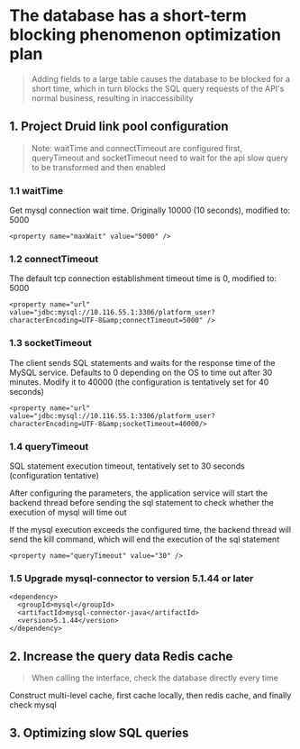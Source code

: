 # The database has a short-term blocking phenomenon optimization plan
> Adding fields to a large table causes the database to be blocked for a short time, which in turn blocks the SQL query requests of the API's normal business, resulting in inaccessibility

## 1. Project Druid link pool configuration
> Note: waitTime and connectTimeout are configured first, queryTimeout and socketTimeout need to wait for the api slow query to be transformed and then enabled

### 1.1 waitTime

Get mysql connection wait time. Originally 10000 (10 seconds), modified to: 5000

```
<property name="maxWait" value="5000" />
```

### 1.2 connectTimeout

The default tcp connection establishment timeout time is 0, modified to: 5000

```
<property name="url" value="jdbc:mysql://10.116.55.1:3306/platform_user?characterEncoding=UTF-8&amp;connectTimeout=5000" />
```

### 1.3 socketTimeout

The client sends SQL statements and waits for the response time of the MySQL service. Defaults to 0 depending on the OS to time out after 30 minutes. Modify it to 40000 (the configuration is tentatively set for 40 seconds)

```
<property name="url" value="jdbc:mysql://10.116.55.1:3306/platform_user?characterEncoding=UTF-8&amp;socketTimeout=40000/>
```

### 1.4 queryTimeout

SQL statement execution timeout, tentatively set to 30 seconds (configuration tentative)

After configuring the parameters, the application service will start the backend thread before sending the sql statement to check whether the execution of mysql will time out

If the mysql execution exceeds the configured time, the backend thread will send the kill command, which will end the execution of the sql statement

```
<property name="queryTimeout" value="30" />
```

### 1.5 Upgrade mysql-connector to version 5.1.44 or later

```
<dependency>
  <groupId>mysql</groupId>
  <artifactId>mysql-connector-java</artifactId>
  <version>5.1.44</version>
</dependency>
```

## 2. Increase the query data Redis cache
> When calling the interface, check the database directly every time

Construct multi-level cache, first cache locally, then redis cache, and finally check mysql

## 3. Optimizing slow SQL queries